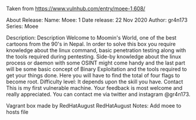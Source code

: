 Taken from https://www.vulnhub.com/entry/moee-1,608/ 

About Release:
    Name: Moee: 1
    Date release: 22 Nov 2020
    Author: gr4n173
    Series: Moee

Description:
    Description
    Welcome to Moomin's World, one of the best cartoons from the 90's in Nepal. In order to solve this box you require knowledge about the linux command, basic penetration testing along with the tools required during pentesting. Side-by knowledge about the linux process or daemon with some OSINT might come handy and the last part will be some basic concept of Binary Exploitation and the tools required to get your things done. Here you will have to find the total of four flags to become root.
    Difficulty level:
    It depends upon the skill you have.
    Contact
    This is my first vulnerable machine. Your feedback is most welcome and really appreciated. You can contact me via twitter and instagram @gr4n173.

Vagrant box made by RedHatAugust
RedHatAugust Notes:
    Add moee to hosts file
